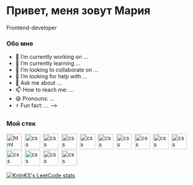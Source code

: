 <div id="header" aling="center">
  <h1>Привет, меня зовут Мария</h1
  <h3>Frontend-developer</h3>
</div>

### Обо мне
- 🔭 I’m currently working on ...
- 🌱 I’m currently learning ...
- 👯 I’m looking to collaborate on ...
- 🤔 I’m looking for help with ...
- 💬 Ask me about ...
- 📫 How to reach me: ...
- 😄 Pronouns: ...
- ⚡ Fun fact: ...
-->

### Мой стек
<img src="https://cdn.jsdelivr.net/gh/devicons/devicon/icons/html5/html5-original.svg" title="html" width="40" height="40"/>&nbsp;
<img src="https://cdn.jsdelivr.net/gh/devicons/devicon/icons/css3/css3-original.svg" title="css" width="40" height="40"/>&nbsp;
<img src="https://cdn.jsdelivr.net/gh/devicons/devicon/icons/javascript/javascript-original.svg" title="css" width="40" height="40"/>&nbsp;
<img src="https://cdn.jsdelivr.net/gh/devicons/devicon/icons/react/react-original.svg" title="css" width="40" height="40"/>&nbsp;
<img src="https://cdn.jsdelivr.net/gh/devicons/devicon/icons/redux/redux-original.svg" title="css" width="40" height="40"/>&nbsp;
<img src="https://cdn.jsdelivr.net/gh/devicons/devicon/icons/mysql/mysql-original.svg" title="css" width="40" height="40" />&nbsp;
<img src="https://cdn.jsdelivr.net/gh/devicons/devicon/icons/sequelize/sequelize-original.svg" title="css" width="40" height="40" />&nbsp;
<img src="https://cdn.jsdelivr.net/gh/devicons/devicon/icons/nodejs/nodejs-original.svg" title="css" width="40" height="40"/>&nbsp;
<img src="https://cdn.jsdelivr.net/gh/devicons/devicon/icons/express/express-original.svg" title="css" width="40" height="40"/>&nbsp;
<img src="https://cdn.jsdelivr.net/gh/devicons/devicon/icons/github/github-original.svg" title="css" width="40" height="40"/>&nbsp;
<img src="https://cdn.jsdelivr.net/gh/devicons/devicon/icons/bash/bash-original.svg" title="css" width="40" height="40" />&nbsp;
<img src="https://cdn.jsdelivr.net/gh/devicons/devicon/icons/mongodb/mongodb-original.svg" title="css" width="40" height="40"/>&nbsp;
<img src="https://cdn.jsdelivr.net/gh/devicons/devicon/icons/nginx/nginx-original.svg" title="css" width="40" height="40"/>&nbsp;
<img src="https://cdn.jsdelivr.net/gh/devicons/devicon/icons/postgresql/postgresql-original.svg" title="css" width="40" height="40"/>

[![KnlnKS's LeetCode stats](https://leetcode-stats-six.vercel.app/api?username=vmm459&theme=dark)](https://github.com/KnlnKS/leetcode-stats)

          

          
          
          
          
          
          
          
          
          
          
          
          
          

